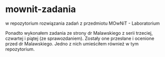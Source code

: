 # mownit-zadania
w repozytorium rozwiązania zadań z przedmiotu MOwNiT - Laboratorium

Ponadto wykonałem zadania ze strony dr Malawskiego z serii trzeciej, czwartej i piątej (ze sprawozdaniem). Zostały one przesłane i ocenione przed dr Malawskiego. Jedno z nich umieściłem również w tym repozytorium. 
